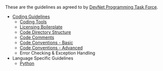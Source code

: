 These are the guidelines as agreed to by [DevNet Programming Task Force](https://github.com/CiscoDevNet/devnet-writing-guidelines/wiki/DevNet-Programming-Task-Force-(DPTF)).

* [Coding Guidelines](https://github.com/CiscoDevNet/devnet-writing-guidelines/wiki/General-Guidelines)
  * [Coding Tools](https://github.com/CiscoDevNet/devnet-writing-guidelines/wiki/Coding-Tools)
  * [Licensing Boilerplate](https://github.com/CiscoDevNet/devnet-writing-guidelines/wiki/Licensing-Boilerplate)
  * [Code Directory Structure](https://github.com/CiscoDevNet/devnet-writing-guidelines/wiki/Code-Directory-Structure)
  * [Code Comments](https://github.com/CiscoDevNet/devnet-writing-guidelines/wiki/Code-Comments)
  * [Code Conventions - Basic](https://github.com/CiscoDevNet/devnet-writing-guidelines/wiki/Code-Conventions-Basic)
  * [Code Conventions - Advanced](https://github.com/CiscoDevNet/devnet-writing-guidelines/wiki/Code-Conventions-Advanced)
  * Error Checking & Exception Handling
* Language Specific Guidelines
  * [Python](https://github.com/CiscoDevNet/devnet-writing-guidelines/wiki/Python)
